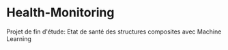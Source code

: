 # Health-Monitoring
Projet de fin d'étude: Etat de santé des structures composites avec Machine Learning
